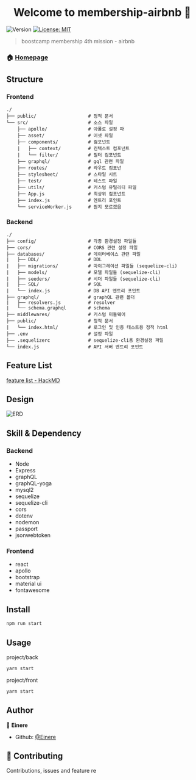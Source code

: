 <h1 align="center">Welcome to membership-airbnb 👋</h1>
<p>
  <img alt="Version" src="https://img.shields.io/badge/version-0.0.1-blue.svg?cacheSeconds=2592000" />
  <a href="#" target="_blank">
    <img alt="License: MIT" src="https://img.shields.io/badge/License-MIT-yellow.svg" />
  </a>
</p>

> boostcamp membership 4th mission - airbnb
### 🏠 [Homepage](http://45.119.146.248:3000/)

## Structure
### Frontend
```
./
├── public/                   # 정적 문서 
└── src/                      # 소스 파일
    ├── apollo/               # 아폴로 설정 파
    ├── asset/                # 어셋 파일 
    ├── components/           # 컴포넌트
    |   ├── context/          # 컨텍스트 컴포넌트     
    |   └── filter/           # 필터 컴포넌트     
    ├── graphql/              # gql 관련 파일
    ├── routes/               # 라우트 컴포넌
    ├── stylesheet/           # 스타일 시트
    ├── test/                 # 테스트 파일
    ├── utils/                # 커스텀 유틸리티 파일
    ├── App.js                # 최상위 컴포넌트
    ├── index.js              # 엔트리 포인트
    └── serviceWorker.js      # 뭔지 모르겠음 
```

### Backend
```
./
├── config/                   # 각종 환경설정 파일들
├── cors/                     # CORS 관련 설정 파일
├── databases/                # 데이터베이스 관련 파일
|   ├── DDL/                  # DDL    
|   ├── migrations/           # 마이그레이션 파일들 (sequelize-cli)
|   ├── models/               # 모델 파일들 (sequelize-cli)
|   ├── seeders/              # 시더 파일들 (sequelize-cli)    
|   ├── SQL/                  # SQL
|   └── index.js              # DB API 엔트리 포인트
├── graphql/                  # graphQL 관련 폴더
|   ├── resolvers.js          # resolver
|   └── schema.graphql        # schema
├── middlewares/              # 커스텀 미들웨어
├── public/                   # 정적 문서
|   └── index.html/           # 로그인 및 인증 테스트용 정적 html
├── .env                      # 설정 파일
├── .sequelizerc              # sequelize-cli용 환경설정 파일
└── index.js                  # API 서버 엔트리 포인트 
```

## Feature List
[feature list - HackMD](https://hackmd.io/bSY4wOW-S6ejEMXs3I_nZg?both)

## Design
![ERD](./airbnb_20191015_38_32.png)

## Skill & Dependency
### Backend
- Node
- Express
- graphQL
- graphQL-yoga
- mysql2
- sequelize
- sequelize-cli
- cors
- dotenv
- nodemon
- passport
- jsonwebtoken

### Frontend
- react
- apollo
- bootstrap
- material ui
- fontawesome

## Install

```sh
npm run start
```

## Usage

project/back
```sh
yarn start
```

project/front
```sh
yarn start
```

## Author

👤 **Einere**

* Github: [@Einere](https://github.com/Einere)

## 🤝 Contributing

Contributions, issues and feature re